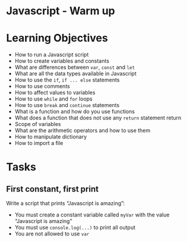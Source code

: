 # Javascript - Warm up

# Learning Objectives

* How to run a Javascript script
* How to create variables and constants
* What are differences between `var`, `const` and `let`
* What are all the data types available in Javascript
* How to use the `if`, `if ... else` statements
* How to use comments
* How to affect values to variables
* How to use `while` and `for` loops
* How to use `break` and `continue` statements
* What is a function and how do you use functions
* What does a function that does not use any `return` statement return
* Scope of variables
* What are the arithmetic operators and how to use them
* How to manipulate dictionary
* How to import a file

# Tasks

## First constant, first print

Write a script that prints “Javascript is amazing”:

* You must create a constant variable called `myVar` with the value “Javascript is amazing”
* You must use `console.log(...)` to print all output
* You are not allowed to use `var`
